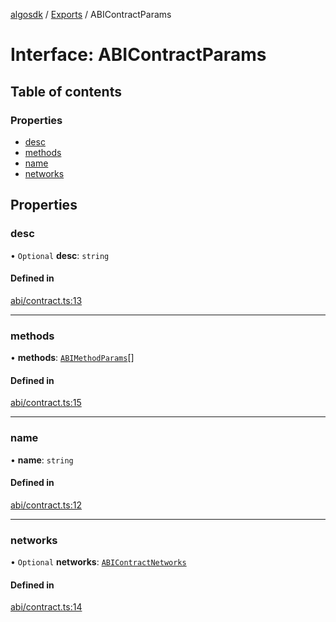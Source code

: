 [algosdk](../README.md) / [Exports](../modules.md) / ABIContractParams

# Interface: ABIContractParams

## Table of contents

### Properties

- [desc](ABIContractParams.md#desc)
- [methods](ABIContractParams.md#methods)
- [name](ABIContractParams.md#name)
- [networks](ABIContractParams.md#networks)

## Properties

### desc

• `Optional` **desc**: `string`

#### Defined in

[abi/contract.ts:13](https://github.com/algorand/js-algorand-sdk/blob/13a5d73/src/abi/contract.ts#L13)

___

### methods

• **methods**: [`ABIMethodParams`](ABIMethodParams.md)[]

#### Defined in

[abi/contract.ts:15](https://github.com/algorand/js-algorand-sdk/blob/13a5d73/src/abi/contract.ts#L15)

___

### name

• **name**: `string`

#### Defined in

[abi/contract.ts:12](https://github.com/algorand/js-algorand-sdk/blob/13a5d73/src/abi/contract.ts#L12)

___

### networks

• `Optional` **networks**: [`ABIContractNetworks`](ABIContractNetworks.md)

#### Defined in

[abi/contract.ts:14](https://github.com/algorand/js-algorand-sdk/blob/13a5d73/src/abi/contract.ts#L14)
